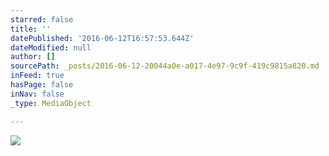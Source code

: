 ```yaml
---
starred: false
title: ''
datePublished: '2016-06-12T16:57:53.644Z'
dateModified: null
author: []
sourcePath: _posts/2016-06-12-20044a0e-a017-4e97-9c9f-419c9815a820.md
inFeed: true
hasPage: false
inNav: false
_type: MediaObject

---
```

![](https://the-grid-user-content.s3-us-west-2.amazonaws.com/eef08648-4e2d-4e5f-ac4b-d1415f878cac.jpg)